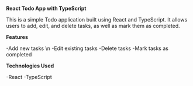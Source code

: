 **React Todo App with TypeScript**

This is a simple Todo application built using React and TypeScript. It allows users to add, edit, and delete tasks, as well as mark them as completed.

**Features**

-Add new tasks \n
-Edit existing tasks
-Delete tasks
-Mark tasks as completed

**Technologies Used**

-React
-TypeScript
